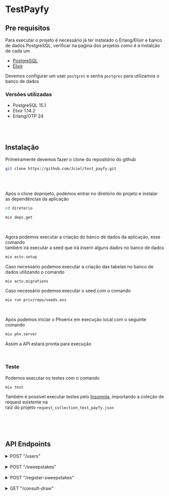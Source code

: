 # TestPayfy



## Pre requisitos
Para executar o projeto é necessário já ter instalado o Erlang/Elixir e banco de dados PostgreSQL, verificar na paǵina dos projetos como é a instalção de cada um
* [PostgreSQL](https://www.postgresql.org)
* [Elixir](https://elixir-lang.org)

 Devemos configurar um user ``postgres`` e senha ``postgres`` para utilizamos o banco de dados   

### Versões utilizadas
  * PostgreSQL 15.1
  * Elixir 1.14.2
  * Erlang/OTP 24

<br>
<br>

## Instalação

Primeiramente devemos fazer o clone do repositório do github  
```sh
git clone https://github.com/Jciel/test_payfy.git
```

<br>
<br>

Após o clone doprojeto, podemos entrar no diretório do projeto e instalar   
as dependências da aplicação   
```sh
cd diretorio

mix deps.get
```

<br>

Agora podemos executar a criação do banco de dados da aplicação, esse comando  
também irá executar a seed que irá inserir alguns dados no banco de dados  
```sh
mix ecto.setup
```
Caso necessário podemos executar a criação das tabelas no banco de dados utilizando o comando
```sh
mix ecto.migrations
```
Caso necessário podemos executar o seed com o comando
```sh
mix run priv/repo/seeds.exs
```


<br>

Após podemos iniciar o Phoenix em execução local com o seguinte comando
```sh
mix phx.server
```
Assim a API estará pronta para execução

<br>

### Teste
Podemos executar os testes com o comando  
```sh
mix test
```
Também é possivel executar testes pelo [Insomnia](https://insomnia.rest), importando a coleção de request existente na  
raiz do projeto ``request_collection_test_payfy.json``


<br>
<br>
<br>


## API Endpoints  


<details>
<summary> POST "/users"</summary>

<summary>Input</summary>
Create a User with valid params  

```json
{
  "name" : "nameuser",
  "email" : "test_email@gmail.com"
}
```
<summary>Response</summary>

```json
200 OK
{
  "data": {
    "id": "cd748ad4-a8cd-4a8d-9179-54ee793ecad8"
  }
}
```

<br>

<summary>Input</summary>
Try create a User with invalid email  

```json
{
  "name" : "nameuser",
  "email" : "error_email"
}
```
<summary>Response</summary>

```json
422 Unprocessable Entity
{
	"errors": {
		"email": [
			"has invalid format"
		]
	}
}
```

<br>

<summary>Input</summary>
Try create a User without name  

```json
{
  "email" : "test_email@gmail.com"
}
```
<summary>Response</summary>

```json
422 Unprocessable Entity
{
	"errors": {
		"name": [
			"can't be blank"
		]
	}
}
```

<br>

<summary>Input</summary>
Try create a User without email

```json
{
  "name" : "nameuser"
}
```
<summary>Response</summary>

```json
422 Unprocessable Entity
{
	"errors": {
		"email": [
			"can't be blank"
		]
	}
}
```

</details>


<br>


<details>
<summary>POST "/sweepstakes"</summary>

<summary>Input</summary>
Create a Sweepstake with valid params  

```json
{
  "name" : "namesweepstake",
  "draw_date" : 1701388800000,
	"user_id" : null
}
```
<summary>Response</summary>

```json
200 OK
{
	"data": {
		"id": "f4832449-332e-439e-a9a7-f9188d79f0e9"
	}
}
```

<br>

<summary>Input</summary>
Try create a Sweepstake with a invalid user_id reference

```json
{
  "name" : "namesweepstake",
  "draw_date" : 1701388800000,
  "user_id" : "8ae0f214-c307-41d3-8787-a2d2a7568ce8"
}
```
<summary>Response</summary>

```json
422 Unprocessable Entity
{
	"errors": {
		"user_id": [
			"does not exist"
		]
	}
}
```

<br>

<summary>Input</summary>
Try create a Sweepstake without draw date  

```json
{
  "name" : "namesweepstake",
  "user_id" : null
}
```
<summary>Response</summary>

```json
422 Unprocessable Entity
{
"errors": {
	"draw_date": [
		"can't be blank"
	]
}
}
```

<br>

<summary>Input</summary>
Try create a Sweepstake without name

```json
{
  "draw_date" : 1701388800000,
	"user_id" : null
}
```
<summary>Response</summary>

```json
422 Unprocessable Entity
{
	"errors": {
		"name": [
			"can't be blank"
		]
	}
}
```
</details>

<br>

<details>

<summary> POST "/register-sweepstakes"</summary>

<summary>Input</summary>
Create a register with valid params (from seed)

```json
{
	"user_id" : "76e28268-e6fc-4a05-bdee-e540a1c0e187",
	"sweepstake_id" : "22559088-79cc-4fcd-a065-6d4064e2c819"
}

```
<summary>Response</summary>

```json
200 OK
{
	"data": "Ok"
}
```

<br>

<summary>Input</summary>
Try create a register with valid params sweepstake outside deadline (from seed)  

```json
{
  "user_id" : "76e28268-e6fc-4a05-bdee-e540a1c0e187",
  "sweepstake_id" : "a7d76267-44b0-40a1-8e39-618a74a11d8b"
}
```

<summary>Response</summary>

```json
422 Unprocessable Entity
{
	"errors": {
		"sweepstake_id": [
			"Registration outside the draw deadline"
		]
	}
}
```

<br>

<summary>Input</summary>
Try create a register with valid params in same sweepstake (from seed)

```json
{
  "user_id" : "76e28268-e6fc-4a05-bdee-e540a1c0e187",
  "sweepstake_id" : "123ed3ae-2a5c-45b0-819d-4e4afde250b0"
}
```

<summary>Response</summary>

```json
422 Unprocessable Entity
{
	"errors": {
		"sweepstake_id": [
			"User already registered in this draw"
		]
	}
}
```

<br>

<summary>Input</summary>
Try create a register with invalid user_id

```json
{
  "user_id" : "123ed3ae-2a5c-45b0-819d-4e4afde250b0",
  "sweepstake_id" : "123ed3ae-2a5c-45b0-819d-4e4afde250b0"
}
```

<summary>Response</summary>

```json
422 Unprocessable Entity
{
	"errors": {
		"user_id": [
			"does not exist"
		]
	}
}
```

<br>

<summary>Input</summary>
Try create a register with invalid sweepstake_id   

```json
{
  "user_id" : "76e28268-e6fc-4a05-bdee-e540a1c0e187",
  "sweepstake_id" : "0b13d449-6a89-435d-b26a-7c5364c65231"
}
```

<summary>Response</summary>

```json
422 Unprocessable Entity
{
	"errors": {
		"sweepstake_id": [
			"does not exist"
		]
	}
}
```
</details>

<br>

<details>
<summary> GET "/consult-draw"</summary>

<summary>Input</summary>
Get a User winner from Sweepstake   

id: ``/3bc57d10-c52b-425e-8c24-69934ba9d4dd``

<summary>Response</summary>

```json
200 OK
{
	"data": {
		"email": "joao@gmail.com",
		"id": "6a764634-35a1-4c23-b1a9-6f625281b942",
		"name": "João"
	}
}
```

<br>

<summary>Input</summary>
Try get a User winner from Sweepstake without winner  

id: ``/123ed3ae-2a5c-45b0-819d-4e4afde250b0``

<summary>Response</summary>

```json
404 Unprocessable Entity
{
	"errors": {
		"user_id": [
			"does not exist"
		]
	}
}
```

<br>

<summary>Input</summary>
Try get a User winner from Sweepstake with generic id

id: ``/e17f5ce2-e155-44c4-8996-f02f9e84c7e5``

<summary>Response</summary>

```json
404 Unprocessable Entity
{
	"errors": {
		"sweepstake_id": [
			"does not exist"
		]
	}
}
```
</details>